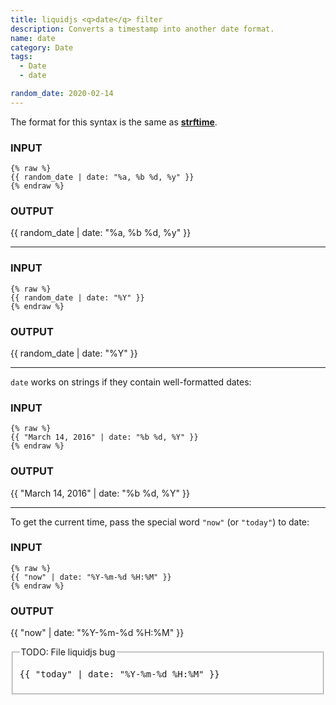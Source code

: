 ```yaml
---
title: liquidjs <q>date</q> filter
description: Converts a timestamp into another date format.
name: date
category: Date
tags:
  - Date
  - date

random_date: 2020-02-14
---
```


The format for this syntax is the same as <a href="https://npm.im/strftime"><b>strftime</b></a>.

### INPUT
```liquid
{% raw %}
{{ random_date | date: "%a, %b %d, %y" }}
{% endraw %}
```

### OUTPUT
{{ random_date | date: "%a, %b %d, %y" }}
<!-- Output: "Thu, Feb 13, 20" -->

---

### INPUT
```liquid
{% raw %}
{{ random_date | date: "%Y" }}
{% endraw %}
```

### OUTPUT
{{ random_date | date: "%Y" }}
<!-- Output: "2020" -->

---

`date` works on strings if they contain well-formatted dates:

### INPUT
```liquid
{% raw %}
{{ "March 14, 2016" | date: "%b %d, %Y" }}
{% endraw %}
```

### OUTPUT
{{ "March 14, 2016" | date: "%b %d, %Y" }}
<!-- Output: "Mar 14, 2016" -->

---

To get the current time, pass the special word `"now"` (or `"today"`) to date:

### INPUT
```liquid
{% raw %}
{{ "now" | date: "%Y-%m-%d %H:%M" }}
{% endraw %}
```

### OUTPUT
{{ "now" | date: "%Y-%m-%d %H:%M" }}
<!-- Output: "2020-02-17 18:04" -->

<fieldset>
  <legend>TODO: File liquidjs bug</legend>
  <pre>{{ "today" | date: "%Y-%m-%d %H:%M" }}</pre>
  <!-- Output: "today" -->
</fieldset>
